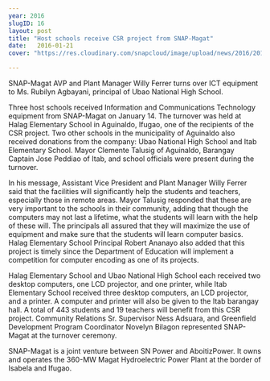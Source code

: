 ```yaml
---
year: 2016
slugID: 16
layout: post
title: "Host schools receive CSR project from SNAP-Magat"
date:   2016-01-21 
cover: "https://res.cloudinary.com/snapcloud/image/upload/news/2016/2016-1-snap.jpg"

---
```

SNAP-Magat AVP and Plant Manager Willy Ferrer turns over ICT equipment to Ms. Rubilyn Agbayani, principal of Ubao National High School.


Three host schools received Information and Communications Technology equipment from SNAP-Magat on January 14. The turnover was held at Halag Elementary School in Aguinaldo, Ifugao, one of the recipients of the CSR project. Two other schools in the municipality of Aguinaldo also received donations from the company: Ubao National High School and Itab Elementary School. Mayor Clemente Talusig of Aguinaldo, Barangay Captain Jose Peddiao of Itab, and school officials were present during the turnover.


In his message, Assistant Vice President and Plant Manager Willy Ferrer said that the facilities will significantly help the students and teachers, especially those in remote areas. Mayor Talusig responded that these are very important to the schools in their community, adding that though the computers may not last a lifetime, what the students will learn with the help of these will. The principals all assured that they will maximize the use of equipment and make sure that the students will learn computer basics. Halag Elementary School Principal Robert Ananayo also added that this project is timely since the Department of Education will implement a competition for computer encoding as one of its projects.


Halag Elementary School and Ubao National High School each received two desktop computers, one LCD projector, and one printer, while Itab Elementary School received three desktop computers, an LCD projector, and a printer. A computer and printer will also be given to the Itab barangay hall. A total of 443 students and 19 teachers will benefit from this CSR project. Community Relations Sr. Supervisor Ness Adsuara, and Greenfield Development Program Coordinator Novelyn Bilagon represented SNAP-Magat at the turnover ceremony.


SNAP-Magat is a joint venture between SN Power and AboitizPower. It owns and operates the 360-MW Magat Hydroelectric Power Plant at the border of Isabela and Ifugao.